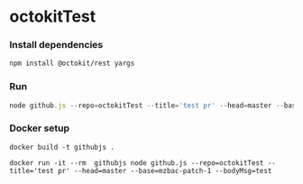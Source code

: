 # octokitTest

### Install dependencies

```bash
npm install @octokit/rest yargs
```

### Run

```js
node github.js --repo=octokitTest --title='test pr' --head=master --base=mzbac-patch-1 --bodyMsg=test
```

### Docker setup

```
docker build -t githubjs .

docker run -it --rm  githubjs node github.js --repo=octokitTest --title='test pr' --head=master --base=mzbac-patch-1 --bodyMsg=test
```
